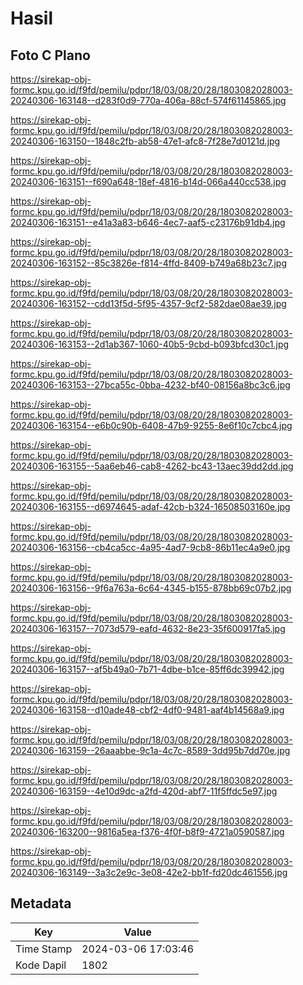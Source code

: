 # Hasil

## Foto C Plano

https://sirekap-obj-formc.kpu.go.id/f9fd/pemilu/pdpr/18/03/08/20/28/1803082028003-20240306-163148--d283f0d9-770a-406a-88cf-574f61145865.jpg

https://sirekap-obj-formc.kpu.go.id/f9fd/pemilu/pdpr/18/03/08/20/28/1803082028003-20240306-163150--1848c2fb-ab58-47e1-afc8-7f28e7d0121d.jpg

https://sirekap-obj-formc.kpu.go.id/f9fd/pemilu/pdpr/18/03/08/20/28/1803082028003-20240306-163151--f690a648-18ef-4816-b14d-066a440cc538.jpg

https://sirekap-obj-formc.kpu.go.id/f9fd/pemilu/pdpr/18/03/08/20/28/1803082028003-20240306-163151--e41a3a83-b646-4ec7-aaf5-c23176b91db4.jpg

https://sirekap-obj-formc.kpu.go.id/f9fd/pemilu/pdpr/18/03/08/20/28/1803082028003-20240306-163152--85c3826e-f814-4ffd-8409-b749a68b23c7.jpg

https://sirekap-obj-formc.kpu.go.id/f9fd/pemilu/pdpr/18/03/08/20/28/1803082028003-20240306-163152--cdd13f5d-5f95-4357-9cf2-582dae08ae39.jpg

https://sirekap-obj-formc.kpu.go.id/f9fd/pemilu/pdpr/18/03/08/20/28/1803082028003-20240306-163153--2d1ab367-1060-40b5-9cbd-b093bfcd30c1.jpg

https://sirekap-obj-formc.kpu.go.id/f9fd/pemilu/pdpr/18/03/08/20/28/1803082028003-20240306-163153--27bca55c-0bba-4232-bf40-08156a8bc3c6.jpg

https://sirekap-obj-formc.kpu.go.id/f9fd/pemilu/pdpr/18/03/08/20/28/1803082028003-20240306-163154--e6b0c90b-6408-47b9-9255-8e6f10c7cbc4.jpg

https://sirekap-obj-formc.kpu.go.id/f9fd/pemilu/pdpr/18/03/08/20/28/1803082028003-20240306-163155--5aa6eb46-cab8-4262-bc43-13aec39dd2dd.jpg

https://sirekap-obj-formc.kpu.go.id/f9fd/pemilu/pdpr/18/03/08/20/28/1803082028003-20240306-163155--d6974645-adaf-42cb-b324-16508503160e.jpg

https://sirekap-obj-formc.kpu.go.id/f9fd/pemilu/pdpr/18/03/08/20/28/1803082028003-20240306-163156--cb4ca5cc-4a95-4ad7-9cb8-86b11ec4a9e0.jpg

https://sirekap-obj-formc.kpu.go.id/f9fd/pemilu/pdpr/18/03/08/20/28/1803082028003-20240306-163156--9f6a763a-6c64-4345-b155-878bb69c07b2.jpg

https://sirekap-obj-formc.kpu.go.id/f9fd/pemilu/pdpr/18/03/08/20/28/1803082028003-20240306-163157--7073d579-eafd-4632-8e23-35f600917fa5.jpg

https://sirekap-obj-formc.kpu.go.id/f9fd/pemilu/pdpr/18/03/08/20/28/1803082028003-20240306-163157--af5b49a0-7b71-4dbe-b1ce-85ff6dc39942.jpg

https://sirekap-obj-formc.kpu.go.id/f9fd/pemilu/pdpr/18/03/08/20/28/1803082028003-20240306-163158--d10ade48-cbf2-4df0-9481-aaf4b14568a9.jpg

https://sirekap-obj-formc.kpu.go.id/f9fd/pemilu/pdpr/18/03/08/20/28/1803082028003-20240306-163159--26aaabbe-9c1a-4c7c-8589-3dd95b7dd70e.jpg

https://sirekap-obj-formc.kpu.go.id/f9fd/pemilu/pdpr/18/03/08/20/28/1803082028003-20240306-163159--4e10d9dc-a2fd-420d-abf7-11f5ffdc5e97.jpg

https://sirekap-obj-formc.kpu.go.id/f9fd/pemilu/pdpr/18/03/08/20/28/1803082028003-20240306-163200--9816a5ea-f376-4f0f-b8f9-4721a0590587.jpg

https://sirekap-obj-formc.kpu.go.id/f9fd/pemilu/pdpr/18/03/08/20/28/1803082028003-20240306-163149--3a3c2e9c-3e08-42e2-bb1f-fd20dc461556.jpg


## Metadata

| Key        | Value               |
| ---------- | ------------------- |
| Time Stamp | 2024-03-06 17:03:46 |
| Kode Dapil | 1802                |



